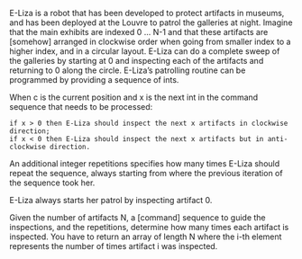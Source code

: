 E-Liza is a robot that has been developed to protect artifacts in museums, and has been deployed at the Louvre to patrol the galleries at night. Imagine that the main exhibits are indexed 0 ... N-1 and that these artifacts are [somehow] arranged in clockwise order when going from smaller index to a higher index, and in a circular layout. E-Liza can do a complete sweep of the galleries by starting at 0 and inspecting each of the artifacts and returning to 0 along the circle. E-Liza’s patrolling routine can be programmed by providing a sequence of ints.

When c is the current position and x is the next int in the command sequence that needs to be processed:

    if x > 0 then E-Liza should inspect the next x artifacts in clockwise direction;
    if x < 0 then E-Liza should inspect the next x artifacts but in anti-clockwise direction.

An additional integer repetitions specifies how many times E-Liza should repeat the sequence, always starting from where the previous iteration of the sequence took her.

E-Liza always starts her patrol by inspecting artifact 0.

Given the number of artifacts N, a [command] sequence to guide the inspections, and the repetitions, determine how many times each artifact is inspected. You have to return an array of length N where the i-th element represents the number of times artifact i was inspected.
